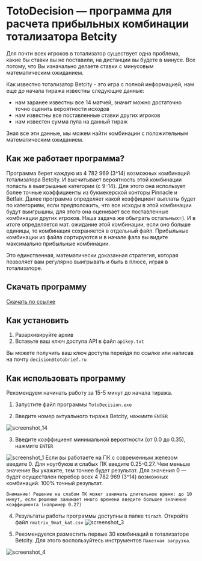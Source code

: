 # TotoDecision — программа для расчета прибыльных комбинации тотализатора Betcity

Для почти всех игроков в тотализатор существует одна проблема, какие бы ставки вы не поставили, на дистанции вы будете в минусе. Все потому, что Вы изначально делаете ставки с минусовым математическим ожиданием.

Как известно тотализатор Betcity - это игра с полной информацией, нам еще до начала тиража известны следующие данные:
- нам заранее известны все 14 матчей, значит можно достаточно точно оценить вероятности исходов
- нам известны все поставленные ставки других игроков
- нам известен сумма пула на данный тираж

Зная все эти данные, мы можем найти комбинации с положительным математическим ожиданием.

## Как же работает программа?
Программа берет каждую из 4 782 969 (3^14) возможных комбинаций тотализатора Betcity. И высчитывает вероятность этой комбинации попасть в выигрышные категории (с 9-14). Для этого она использует более точные коэффициенты из букмекерской конторы Pinnacle и Betfair. Далее программа определяет какой коэффициент выплаты будет по категориям, если предположить, что все исходы в этой комбинации будут выигрышны, для этого она оценивает все поставленные комбинации других игроков. Наша задача же обыграть остальных=). 
И в итоге определяется мат. ожидание этой комбинации, если оно больше единицы, то комбинация сохраняется в отдельный файл. Прибыльные комбинации из файла сортируются и в начале фала вы видите максимально прибыльные комбинации.

Это единственная, математически доказанная стратегия, которая позволяет вам регулярно выигрывать и быть в плюсе, играя в тотализаторе. 

## Скачать программу
 [Скачать по ссылке](https://github.com/tototas/TotoDecision/archive/master.zip)
 
## Как установить
1. Разархивируйте архив
2. Вставьте ваш ключ доступа API в файл `apikey.txt`

Вы можете получить ваш ключ доступа перейдя по ссылке или написав на почту `decision@totobrief.ru`

## Как использовать программу
Рекомендуем начинать работу за 15-5 минут до начала тиража.
1. Запустите файл программы `TotoDecision.exe`

2. Введите номер актуального тиража Betcity, нажмите `ENTER`

![screenshot_14](https://user-images.githubusercontent.com/47591655/52857125-056dd080-3148-11e9-82dc-ff834398cf08.png)


3. Введите коэффициент минимальной вероятности (от 0.0 до 0.35), нажмите `ENTER`

![screenshot_1](https://user-images.githubusercontent.com/47591655/52857262-71e8cf80-3148-11e9-8434-9ea6bbb92b7a.png)
Если вы работаете на ПК с современным железом введите 0. Для ноутбуков и слабых ПК введите 0.25-0.27.
Чем меньше значение Вы укажите, тем точнее будет результат. Для значения 0 — будет осуществлен перебор всех 4 782 969 (3^14) возможных комбинаций: 100% точный результат. 

`Внимание! Решение на слабом ПК может занимать длительное время: до 10 минут, если решение занимает много времени введите большее значение коэффициента (например 0.27) `


4. Результаты работы программы доступны в папке `tirazh`. Откройте файл `rmatrix_9mat_kat.csv`
![screenshot_3](https://user-images.githubusercontent.com/47591655/52857264-71e8cf80-3148-11e9-90d6-2e2bbcfa9893.png)

5. Рекомендуется разместить первые 30 комбинаций в тотализаторе Betcity. Для этого воспользуйтесь инструментов `Пакетная загрузка`.

![screenshot_4](https://user-images.githubusercontent.com/47591655/52875340-f1d95e80-3175-11e9-8e62-20601eca0af0.png)



